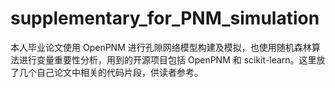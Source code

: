 # supplementary_for_PNM_simulation
本人毕业论文使用 OpenPNM 进行孔隙网络模型构建及模拟，也使用随机森林算法进行变量重要性分析，用到的开源项目包括 OpenPNM 和 scikit-learn。这里放了几个自己论文中相关的代码片段，供读者参考。

